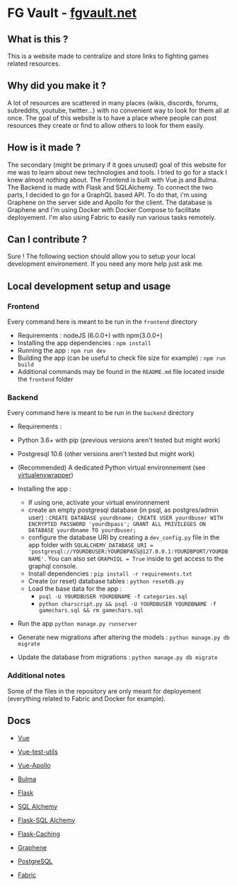 # FG Vault - [fgvault.net](https://fgvault.net)

## What is this ?

This is a website made to centralize and store links to fighting games related resources.

## Why did you make it ?

A lot of resources are scattered in many places (wikis, discords, forums, subreddits, youtube, twitter...) with no convenient way to look for them all at once. The goal of this website is to have a place where people can post resources they create or find to allow others to look for them easily.

## How is it made ?

The secondary (might be primary if it goes unused) goal of this website for me was to learn about new technologies and tools. I tried to go for a stack I knew almost nothing about. The Frontend is built with Vue.js and Bulma. The Backend is made with Flask and SQLAlchemy. To connect the two parts, I decided to go for a GraphQL based API. To do that, i'm using Graphene on the server side and Apollo for the client. The database is Graphene and I'm using Docker with Docker Compose to facilitate deployement. I'm also using Fabric to easily run various tasks remotely. 

## Can I contribute ?

Sure ! The following section should allow you to setup your local development environement. If you need any more help just ask me.

## Local development setup and usage

### Frontend

Every command here is meant to be run in the `frontend` directory

- Requirements : nodeJS (6.0.0+) with npm(3.0.0+)
- Installing the app dependencies : `npm install`
- Running the app : `npm run dev`
- Building the app (can be useful to check file size for example) : `npm run build`
- Additional commands may be found in the `README.md` file located inside the `frontend` folder

### Backend

Every command here is meant to be run in the `backend` directory

- Requirements :
 - Python 3.6+ with pip (previous versions aren't tested but might work)
 - Postgresql 10.6 (other versions aren't tested but might work)
 - (Recommended) A dedicated Python virtual environnement (see [virtualenvwrapper](https://virtualenvwrapper.readthedocs.io/en/latest/))

- Installing the app :
  - If using one, activate your virtual environnement
  - create an empty postgresql database (in psql, as postgres/admin user) : `CREATE DATABASE yourdbname; CREATE USER yourdbuser WITH ENCRYPTED PASSWORD 'yourdbpass'; GRANT ALL PRIVILEGES ON DATABASE yourdbname TO yourdbuser;`
  - configure the database URI by creating a `dev_config.py` file in the app folder with `SQLALCHEMY_DATABASE_URI = 'postgresql://YOURDBUSER:YOURDBPASS@127.0.0.1:YOURDBPORT/YOURDBNAME'`. You can also set `GRAPHIQL = True` inside to get access to the graphql console.
  - Install dependencies : `pip install -r requirements.txt`
  - Create (or reset) database tables : `python resetdb.py`
  - Load the base data for the app : 
    - `psql -U YOURDBUSER YOURDBNAME -f categories.sql`
    - `python charscript.py && psql -U YOURDBUSER YOURDBNAME -f gamechars.sql && rm gamechars.sql`
- Run the app `python manage.py runserver`
- Generate new migrations after altering the models : `python manage.py db migrate`
- Update the database from migrations : `python manage.py db migrate`

### Additional notes

Some of the files in the repository are only meant for deployement (everything related to Fabric and Docker for example).

## Docs

- [Vue](https://vuejs.org/v2/api/)
- [Vue-test-utils](https://vue-test-utils.vuejs.org/)
- [Vue-Apollo](https://akryum.github.io/vue-apollo/guide/)
- [Bulma](https://bulma.io/documentation/)


- [Flask](http://flask.pocoo.org/docs/1.0/)
- [SQL Alchemy](https://docs.sqlalchemy.org/en/latest/)
- [Flask-SQL Alchemy](http://flask-sqlalchemy.pocoo.org/2.3/)
- [Flask-Caching](https://flask-caching.readthedocs.io/en/latest/#)
- [Graphene](https://docs.graphene-python.org/en/latest/)
- [PostgreSQL](https://www.postgresql.org/docs/current/static/index.html)


- [Fabric](http://docs.fabfile.org/en/2.4/)